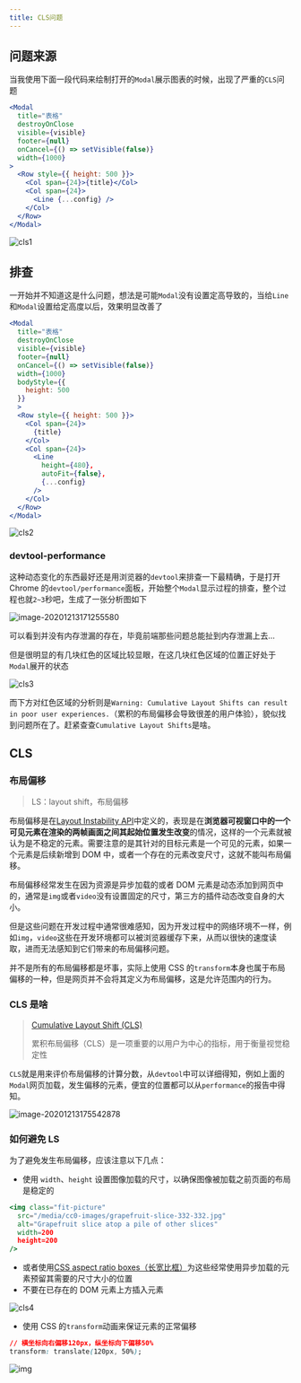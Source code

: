 ```yaml
---
title: CLS问题
---
```


## 问题来源

当我使用下面一段代码来绘制打开的`Modal`展示图表的时候，出现了严重的`CLS`问题

```jsx | pure
<Modal
  title="表格"
  destroyOnClose
  visible={visible}
  footer={null}
  onCancel={() => setVisible(false)}
  width={1000}
>
  <Row style={{ height: 500 }}>
    <Col span={24}>{title}</Col>
    <Col span={24}>
      <Line {...config} />
    </Col>
  </Row>
</Modal>
```

![cls1](../images/cls1.gif)

## 排查

一开始并不知道这是什么问题，想法是可能`Modal`没有设置定高导致的，当给`Line`和`Modal`设置给定高度以后，效果明显改善了

```jsx | pure
<Modal
  title="表格"
  destroyOnClose
  visible={visible}
  footer={null}
  onCancel={() => setVisible(false)}
  width={1000}
  bodyStyle={{
    height: 500
  }}
  >
  <Row style={{ height: 500 }}>
    <Col span={24}>
      {title}
    </Col>
    <Col span={24}>
      <Line
        height={480},
        autoFit={false},
        {...config}
      />
    </Col>
  </Row>
</Modal>
```

![cls2](../images/cls2.gif)

### devtool-performance

这种动态变化的东西最好还是用浏览器的`devtool`来排查一下最精确，于是打开 Chrome 的`devtool/performance`面板，开始整个`Modal`显示过程的排查，整个过程也就`2~3`秒吧，生成了一张分析图如下

![image-20201213171255580](../images/image-20201213171255580.png)

可以看到并没有内存泄漏的存在，毕竟前端那些问题总能扯到内存泄漏上去…

但是很明显的有几块红色的区域比较显眼，在这几块红色区域的位置正好处于`Modal`展开的状态

![cls3](../images/cls3.gif)

而下方对红色区域的分析则是`Warning: Cumulative Layout Shifts can result in poor user experiences.`（累积的布局偏移会导致很差的用户体验），貌似找到问题所在了。赶紧查查`Cumulative Layout Shifts`是啥。

## CLS

### 布局偏移

> LS：layout shift，布局偏移

布局偏移是在[Layout Instability API](https://github.com/WICG/layout-instability)中定义的，表现是在**浏览器可视窗口中的一个可见元素在渲染的两帧画面之间其起始位置发生改变**的情况，这样的一个元素就被认为是不稳定的元素。需要注意的是其针对的目标元素是一个可见的元素，如果一个元素是后续新增到 DOM 中，或者一个存在的元素改变尺寸，这就不能叫布局偏移。

布局偏移经常发生在因为资源是异步加载的或者 DOM 元素是动态添加到网页中的，通常是`img`或者`video`没有设置固定的尺寸，第三方的插件动态改变自身的大小。

但是这些问题在开发过程中通常很难感知，因为开发过程中的网络环境不一样，例如`img`，`video`这些在开发环境都可以被浏览器缓存下来，从而以很快的速度读取，进而无法感知到它们带来的布局偏移问题。

并不是所有的布局偏移都是坏事，实际上使用 CSS 的`transform`本身也属于布局偏移的一种，但是网页并不会将其定义为布局偏移，这是允许范围内的行为。

### CLS 是啥

> [Cumulative Layout Shift (CLS)](https://web.dev/cls/)
>
> 累积布局偏移（CLS）是一项重要的以用户为中心的指标，用于衡量视觉稳定性

`CLS`就是用来评价布局偏移的计算分数，从`devtool`中可以详细得知，例如上面的`Modal`网页加载，发生偏移的元素，便宜的位置都可以从`performance`的报告中得知。

![image-20201213175542878](../images/image-20201213175542878.png)

### 如何避免 LS

为了避免发生布局偏移，应该注意以下几点：

- 使用 `width`、`height` 设置图像加载的尺寸，以确保图像被加载之前页面的布局是稳定的

```jsx | pure
<img class="fit-picture"
  src="/media/cc0-images/grapefruit-slice-332-332.jpg"
  alt="Grapefruit slice atop a pile of other slices"
  width=200
  height=200
/>
```

- 或者使用[CSS aspect ratio boxes（长宽比框）](https://css-tricks.com/aspect-ratio-boxes/)为这些经常使用异步加载的元素预留其需要的尺寸大小的位置
- 不要在已存在的 DOM 元素上方插入元素

![cls4](../images/cls4.gif)

- 使用 CSS 的`transform`动画来保证元素的正常偏移

```css
// 横坐标向右偏移120px，纵坐标向下偏移50%
transform: translate(120px, 50%);
```

![img](../images/=transform-functions-translate_2.png)
